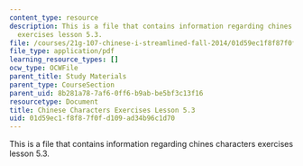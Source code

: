 ```yaml
---
content_type: resource
description: This is a file that contains information regarding chines characters
  exercises lesson 5.3.
file: /courses/21g-107-chinese-i-streamlined-fall-2014/01d59ec1f8f87f0fd109ad34b96c1d70_MIT21G_107F14_L5_st3_5.3.pdf
file_type: application/pdf
learning_resource_types: []
ocw_type: OCWFile
parent_title: Study Materials
parent_type: CourseSection
parent_uid: 8b281a78-7af6-0ff6-b9ab-be5bf3c13f16
resourcetype: Document
title: Chinese Characters Exercises Lesson 5.3
uid: 01d59ec1-f8f8-7f0f-d109-ad34b96c1d70
---
```

This is a file that contains information regarding chines characters exercises lesson 5.3.

